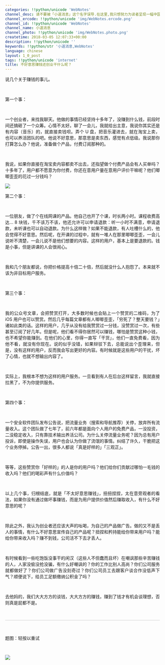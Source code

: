 ```yaml
---
categories: !!python/unicode 'WebNotes'
channel_desc: 请不要被「小道消息」这个名字误导.在这里,我只想努力为读者呈现一幅中国互联网的清明上河图.
channel_ercode: !!python/unicode 'img/WebNotes.ercode.png'
channel_id: !!python/unicode 'WebNotes'
channel_name: 小道消息
channel_photo: !!python/unicode 'img/WebNotes.photo.png'
createtime: 2018-03-05 12:07:33+00:00
description: !!python/unicode ''
keywords: !!python/str '小道消息,WebNotes'
language: chinese
layout: 1_0_post
tags: !!python/unicode 'internet'
title: 不好意思赚钱还创业干什么呢？
---
```

<div class="rich_media_content" id="js_content">
<p style="text-align: justify;">
         说几个关于赚钱的事儿。
        </p>
<p>
<br/>
</p>
<p style="text-align: justify;">
         第一个事：
        </p>
<p>
<br/>
</p>
<p style="text-align: justify;">
         一个创业者，来找我聊天。他做的事情已经坚持十多年了，没赚到什么钱，前段时间还搞砸了一个众筹。心情不太好。聊了一会儿，我就给出主意，我说你其实还是有内容（音乐）的，就直接卖钱呗。弄个 U 盘，把音乐灌进去，就在淘宝上卖，也可以养活团队的吧。他说不好意思，那意思是卖东西，感觉有点低级。我说那你打算怎么办？他说，准备做个产品，付费订阅那种的。
        </p>
<p>
<br/>
</p>
<p style="text-align: justify;">
         我说，如果你直接在淘宝卖内容都卖不出去，还指望做个付费产品会有人买单吗？十多年了，用户都不愿意为你付费，你还在意用户量在意用户评价干嘛呢？他们唧唧歪歪的花过一分钱吗？
        </p>
<p>
<img class="" data-copyright="0" data-ratio="1.1582089552238806" data-s="300,640" data-src="" data-type="jpeg" data-w="1005" src="{{ '/img/ow5rEn8QGlGpbPtAjlWLg7yxhSGiaw4TZgicoliaByic9FI5sxTKVncriaEtRGqMC5HIh6Sfmkchnic74qaQ3xtxLKzQ.jpeg' | prepend: site.img | replace: '//','/' }}" style=""/>
</p>
<p>
<span style="text-align: justify;">
          第二个事：
         </span>
<br/>
</p>
<p>
<br/>
</p>
<p style="text-align: justify;">
         一位朋友，做了个在线网课的产品。他自己也开了个课，时长两小时。课程收费高达… 8 块钱，千不该万不该，他还允许可以申请退款：听一小时不满意，申请退款，未听课也可以自动退款。为什么这样做？如果不能退款，有人吐槽什么的，他会觉得不好意思。然后呢，在开课的过程中，就有一堆人在那里唧唧歪歪，一会儿说听不清楚，一会儿说不是他们想要的内容。这样的用户，基本上是要退款的。钱是小事，但是讲课的人会很闹心。
        </p>
<p>
<br/>
</p>
<p style="text-align: justify;">
         我和几个朋友都说，你把价格提高十倍二十倍，然后就没什么人抱怨了。本来就不该为非目标用户服务。
        </p>
<p>
<br/>
</p>
<p style="text-align: justify;">
         第三个事：
        </p>
<p>
<br/>
</p>
<p style="text-align: justify;">
         我的公众号文章，会把赞赏打开，大多数时候也会贴上一个赞赏的二维码，为了 iOS 用户也可以赞赏。然后几乎每篇文章都有人唧唧歪歪，「穷死了？整天要钱？」诸如此类的话。这样的用户，几乎从没有给我赞赏过一分钱，没赞赏过一次，有些甚至订阅了好几年。但是呢，他们看不得你居然可以赚钱，哪怕是赞赏这种小钱，也不希望你能赚到。在他们的心里，你得一直写「干货」，他们一直免费看，因为他不看，就没有你现在。说的似乎没错，如果辩驳下去，总能说出个歪理来，但是，没有这样的用户，反而我会写出更好的内容。有时候就是这些用户的干扰，坏了心情，也就不想输出内容了。
        </p>
<p style="text-align: justify;">
<br/>
</p>
<p style="text-align: justify;">
         实际上，我根本不想为这样的用户服务。一旦看到有人在后台这样留言，我就直接拉黑了，不为你提供服务。
        </p>
<p style="text-align: justify;">
<br/>
</p>
<p style="text-align: justify;">
         第四个事：
        </p>
<p style="text-align: justify;">
<br/>
</p>
<p style="text-align: justify;">
         一个安全软件团队发布公告说，把流量业务（搜索和导航推荐）关停，放弃所有流量收入。这个团队做了七年了，前六年都是面向个人用户的免费产品，一没投资，二没稳定收入，只有靠技术输出养活公司。为什么关停流量业务呢？因为总有用户投诉，即使是操作失误，用户也会认为你做了流氓的事情。纠结了许久，干脆把这个业务停掉。公告一出，很多人都说「真是好样的」「三观正」。
        </p>
<p style="text-align: justify;">
<br/>
</p>
<p style="text-align: justify;">
         等等，这些赞赏你「好样的」的人是你的用户吗？他们给你们贡献过哪怕一毛钱的收入吗？他们的喝彩声有什么价值吗？
        </p>
<p style="text-align: justify;">
<br/>
</p>
<p style="text-align: justify;">
         以上几个事，归根结底，就是「不太好意思赚钱」，扭扭捏捏，太在意旁观者的看法，如果你没有通过做坏事赚钱，而是为用户提供价值然后赚取收入，有什么不好意思的呢？
        </p>
<p style="text-align: justify;">
<br/>
</p>
<p style="text-align: justify;">
         除此之外，我认为创业者还应该大声的吆喝，为自己的产品做广告。做的又不是丢人的事情，有什么不好意思宣传自己的产品呢？扭捏和矜持能给你带来用户吗？能给你带来收入吗？赚不到钱，公司活不下去才丢人。
        </p>
<p style="text-align: justify;">
<br/>
</p>
<p style="text-align: justify;">
         有时候看到一些吃饱饭没事干的闲汉（这些人不但蠢而且坏）在嘲讽那些辛苦赚钱的人，人家没偷没抢没骗，有什么好嘲讽的？你的工作比别人高尚？你们公司服务就都做好了？你们公司做广告没刻奇过？你们公司员工去跟客户谈合作没低声下气？顺便说下，给员工足额缴纳公积金了吗？
        </p>
<p style="text-align: justify;">
<br/>
</p>
<p style="text-align: justify;">
         去他妈的，我们大大方方的谈钱，大大方方的赚钱，赚到了钱才有机会谈理想，否则真是屁都不是。
        </p>
<p style="white-space: normal;">
<br/>
</p>
<hr style="margin-top: 1em;margin-bottom: 1em;white-space: normal;max-width: 100%;font-family: Lato, Helvetica, Arial, freesans, clean, sans-serif;border-right-width: 0px;border-bottom-width: 0px;border-left-width: 0px;border-top-style: solid;border-top-color: rgb(234, 234, 234);height: 1px;color: rgb(51, 51, 51);font-size: 15px;box-sizing: border-box !important;word-wrap: break-word !important;"/>
<p style="white-space: normal;">
<br/>
</p>
<p>
         题图：轻按以重试
        </p>
<p>
<br/>
</p>
<p>
<img class="" data-copyright="0" data-ratio="1" data-s="300,640" data-src="" data-type="jpeg" data-w="1152" src="{{ '/img/ow5rEn8QGlGpbPtAjlWLg7yxhSGiaw4TZuSlc85IZfjQ2ng4rKgmprqyIANsVgZWTicG2qPrQhIvH1q80AbwcEFA.jpeg' | prepend: site.img | replace: '//','/' }}" style=""/>
</p>
<p style="text-align: justify;">
<br/>
</p>
</div>